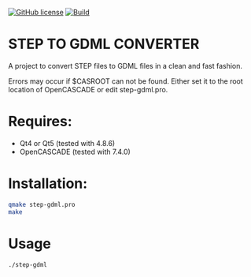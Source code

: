 [![GitHub license](https://img.shields.io/github/license/haknkayaa/step-2-gdml?style=for-the-badge)](https://github.com/haknkayaa/step-2-gdml/blob/master/LICENSE.md)
[![Build](https://img.shields.io/badge/Build-passing-brightgreen)](https://github.com/haknkayaa/step-2-gdml)

# STEP TO GDML CONVERTER

A project to convert STEP files to GDML files in a clean and fast fashion.

Errors may occur if $CASROOT can not be found. Either set it to
the root location of OpenCASCADE or edit step-gdml.pro.

# Requires:
- Qt4 or Qt5 (tested with 4.8.6)
- OpenCASCADE (tested with 7.4.0)

# Installation:
```bash
qmake step-gdml.pro
make
```

# Usage
```bash
./step-gdml
```



